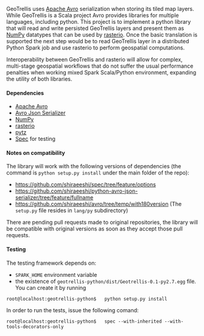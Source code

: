 GeoTrellis uses [Apache Avro](https://avro.apache.org/) serialization when storing its tiled map layers. While GeoTrellis is a Scala project Avro provides libraries for multiple languages, including python. This project is to implement a python library that will read and write persisted GeoTrellis layers and present them as [NumPy](http://www.numpy.org/) datatypes that can be used by [rasterio](https://github.com/mapbox/rasterio). Once the basic translation is supported the next step would be to read GeoTrellis layer in a distributed Python Spark job and use rasterio to perform geospatial computations.

Interoperability between GeoTrellis and rasterio will allow for complex, multi-stage geospatial workflows that do not suffer the usual performance penalties when working mixed Spark Scala/Python environment, expanding the utility of both libraries.

#### Dependencies

- [Apache Avro](https://avro.apache.org/)
- [Avro Json Serializer](https://github.com/linkedin/python-avro-json-serializer)
- [NumPy](http://www.numpy.org/)
- [rasterio](https://github.com/mapbox/rasterio)
- [pytz](https://github.com/newvem/pytz)
- [Spec](https://github.com/bitprophet/spec) for testing

#### Notes on compatibility

The library will work with the following versions of dependencies (the command is `python setup.py install` under the main folder of the repo):
- https://github.com/shiraeeshi/spec/tree/feature/options
- https://github.com/shiraeeshi/python-avro-json-serializer/tree/feature/fullname
- https://github.com/shiraeeshi/avro/tree/temp/with180version (The `setup.py` file resides in `lang/py` subdirectory)

There are pending pull requests made to original repositories, the library will be compatible with original versions as soon as they accept those pull requests.

#### Testing

The testing framework depends on:
- `SPARK_HOME` environment variable
- the existence of `geotrellis-python/dist/Geotrellis-0.1-py2.7.egg` file. You can create it by running 

`root@localhost:geotrellis-python$   python setup.py install`

In order to run the tests, issue the following comand:

`root@localhost:geotrellis-python$   spec --with-inherited --with-tools-decorators-only` 

